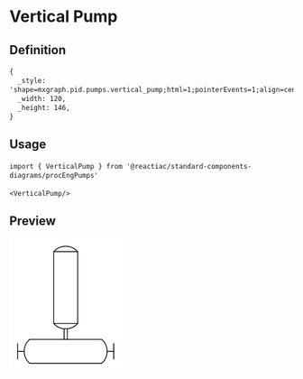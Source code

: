 # Vertical Pump

## Definition

```
{
  _style: 'shape=mxgraph.pid.pumps.vertical_pump;html=1;pointerEvents=1;align=center;verticalLabelPosition=bottom;verticalAlign=top;dashed=0;',
  _width: 120,
  _height: 146,
}
```

## Usage

```
import { VerticalPump } from '@reactiac/standard-components-diagrams/procEngPumps'

<VerticalPump/>
```

## Preview

<img src="./vertical-pump.png" width="200"/>
